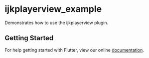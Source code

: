 # ijkplayerview_example

Demonstrates how to use the ijkplayerview plugin.

## Getting Started

For help getting started with Flutter, view our online
[documentation](https://flutter.io/).
